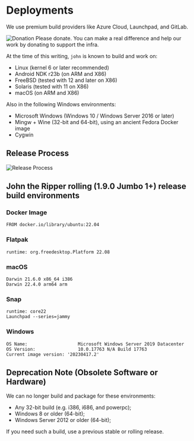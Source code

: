 # Deployments

We use premium build providers like Azure Cloud, Launchpad, and GitLab.

![Donation](https://img.shields.io/badge/Donate-Yes-brightgreen?style=flat&logo=github-sponsors) Please donate. You can make a real difference and help our work by donating to support the infra.

At the time of this writing, `john` is known to build and work on:

* Linux (kernel 6 or later recommended)
* Android NDK r23b (on ARM and X86)
* FreeBSD (tested with 12 and later on X86)
* Solaris (tested with 11 on X86)
* macOS (on ARM and X86)

Also in the following Windows environments:
* Microsoft Windows (Windows 10 / Windows Server 2016 or later)
* Mingw + Wine (32-bit and 64-bit), using an ancient Fedora Docker image
* Cygwin

## Release Process

![Release Process](https://mermaid.ink/img/pako:eNp9kltLw0AQhf_KsE8KbUCQIkWUNrEXqrYYRaHJw3QzbZdkd8Nm11vT_-4mCl4o7tNh53znMDA7xnVGrM82Bsst3EeJAv8GywXyHDdCbVLodi_qaQXhFHR-WcPw6HxlLm5QOSwgtmisK5ufIAiOP-lhg8DwZDkmC7F2hhOEvqZxjYyW8FBW1hDK9Mt_0gLhbmH0s8jIVPvPQdh2j4W9xpXvryFarrG_xm5GVW51CW1igXaBefoTuUan-LbErIarA0issEz_VEzcCgbcCq2qGkYHoEjznEyjphI39IsfvDtDENHzfBHXMDlAPwqV6Zeqkb3TlbDfeBD43WdLei3JCEnKYvE1nLXZoTC8oHb92wPBEvk8bsTTWe8vZ1zVcvP_uMHdTco6TJKRKDJ_CrsmJWF2S5IS1vcyozW6wiYsUXtvRWd1_KY461vjqMNcmaGlSKA_Isl8UVHR_gPFCsKW?type=png)

## John the Ripper rolling (1.9.0 Jumbo 1+) release build environments

### Docker Image

```text
FROM docker.io/library/ubuntu:22.04
```

### Flatpak

```text
runtime: org.freedesktop.Platform 22.08
```

### macOS

```text
Darwin 21.6.0 x86_64 i386
Darwin 22.4.0 arm64 arm
```

### Snap

```text
runtime: core22
Launchpad --series=jammy
```

### Windows

```text
OS Name:                   Microsoft Windows Server 2019 Datacenter
OS Version:                10.0.17763 N/A Build 17763
Current image version: '20230417.2'
```

## Deprecation Note (Obsolete Software or Hardware)

We can no longer build and package for these environments:

* Any 32-bit build (e.g. i386, i686, and powerpc);
* Windows 8 or older (64-bit);
* Windows Server 2012 or older (64-bit);

If you need such a build, use a previous stable or rolling release.

